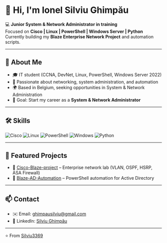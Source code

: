 # 👋 Hi, I'm Ionel Silviu Ghimpău

💻 **Junior System & Network Administrator in training**  
Focused on **Cisco | Linux | PowerShell | Windows Server | Python**  
Currently building my **Blaze Enterprise Network Project** and automation scripts.  

---

## 🚀 About Me
- 🎓 IT student (CCNA, DevNet, Linux, PowerShell, Windows Server 2022)  
- 🔧 Passionate about networking, system administration, and automation  
- 🌍 Based in Belgium, seeking opportunities in System & Network Administration  
- 🎯 Goal: Start my career as a **System & Network Administrator**  

---

## 🛠️ Skills
![Cisco](https://img.shields.io/badge/Cisco-Networking-blue?logo=cisco&logoColor=white)
![Linux](https://img.shields.io/badge/Linux-Admin-orange?logo=linux&logoColor=white)
![PowerShell](https://img.shields.io/badge/PowerShell-Scripting-blue?logo=powershell&logoColor=white)
![Windows](https://img.shields.io/badge/Windows%20Server-2022-0078D6?logo=windows&logoColor=white)
![Python](https://img.shields.io/badge/Python-Learning-yellow?logo=python&logoColor=white)

---

## 📂 Featured Projects
- 🔹 [Cisco-Blaze-project](https://github.com/Silviu3369/Cisco-Blaze-project) – Enterprise network lab (VLAN, OSPF, HSRP, ASA Firewall)  
- 🔹 [Blaze-AD-Automation](https://github.com/Silviu3369/Blaze-AD-Automation) – PowerShell automation for Active Directory  

---

## 📫 Contact
- ✉️ Email: [ghimpausilviu@gmail.com](mailto:ghimpausilviu@gmail.com)  
- 💼 LinkedIn: [Silviu Ghimpău](https://www.linkedin.com/in/silviu-ghimpau)  

---
⭐️ From [Silviu3369](https://github.com/Silviu3369)
